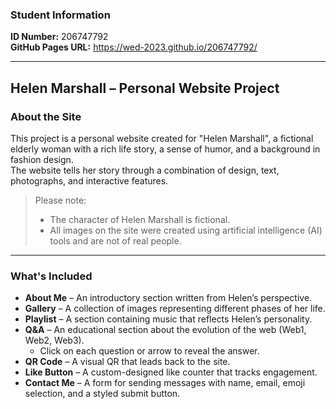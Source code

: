 
### Student Information   
**ID Number:** 206747792  
**GitHub Pages URL:** https://wed-2023.github.io/206747792/

---

## Helen Marshall – Personal Website Project

### About the Site  
This project is a personal website created for "Helen Marshall", a fictional elderly woman with a rich life story, a sense of humor, and a background in fashion design.  
The website tells her story through a combination of design, text, photographs, and interactive features.

> Please note:  
> - The character of Helen Marshall is fictional.  
> - All images on the site were created using artificial intelligence (AI) tools and are not of real people.  

---

### What's Included

- **About Me** – An introductory section written from Helen’s perspective.  
- **Gallery** – A collection of images representing different phases of her life.  
- **Playlist** – A section containing music that reflects Helen’s personality.  
- **Q&A** – An educational section about the evolution of the web (Web1, Web2, Web3).  
  - Click on each question or arrow to reveal the answer.  
- **QR Code** – A visual QR that leads back to the site.  
- **Like Button** – A custom-designed like counter that tracks engagement.  
- **Contact Me** – A form for sending messages with name, email, emoji selection, and a styled submit button.
